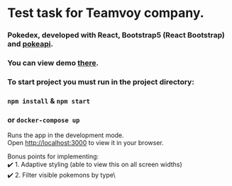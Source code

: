 # Test task for Teamvoy company.

### Pokedex, developed with React, Bootstrap5 (React Bootstrap) and [pokeapi](https://pokeapi.co/).
### You can view demo [there](https://exsumbit.github.io/teamvoy_tt/).

### To start project you must run in the project directory:

### `npm install` & `npm start`
### or `docker-compose up`

Runs the app in the development mode.\
Open [http://localhost:3000](http://localhost:3000) to view it in your browser.

Bonus points for implementing:\
✔️ 1. Adaptive styling (able to view this on all screen widths)\
✔️ 2. Filter visible pokemons by type\
